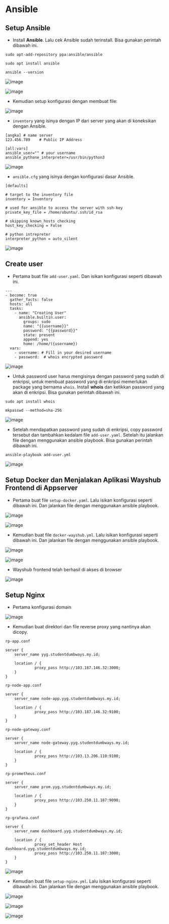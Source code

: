 # Ansible

## Setup Ansible

- Install **Ansible**. Lalu cek Ansible sudah terinstall. Bisa gunakan perintah dibawah ini.

```
sudo apt-add-repository ppa:ansible/ansible
```

```
sudo apt install ansible
``` 

```
ansible --version
```

![image](Media/1.png)

![image](Media/2.png)

- Kemudian setup konfigurasi dengan membuat file:

![image](Media/3.png)

  - `inventory` yang isinya dengan IP dari server yang akan di koneksikan dengan Ansible. 

```
[angka] # name server
123.456.789    # Public IP Address

[all:vars]
ansible_user="" # your username
ansible_pythone_interpreter=/usr/bin/python3
```

![image](Media/4.png)

  - `ansible.cfg`  yang isinya dengan konfigurasi dasar Ansible.

```
[defaults]

# target to the inventory file
inventory = Inventory

# used for ansible to access the server with ssh-key
private_key_file = /home/ubuntu/.ssh/id_rsa

# skipping known_hosts checking
host_key_checking = False

# python intrepreter
interpreter_python = auto_silent
```
![image](Media/5.png)

## Create user

- Pertama buat file `add-user.yaml`. Dan isikan konfigurasi seperti dibawah ini.
```
---
- become: true
  gather_facts: false
  hosts: all
  tasks:
    - name: "Creating User"
      ansible.builtin.user:
        groups: sudo
        name: "{{username}}"
        password: "{{password}}"
        state: present
        append: yes
        home: /home/({username})
  vars:
    - username: # Fill in your desired username
    - password:  # whois encrypted password
```

![image](Media/7.png)

- Untuk password user harus mengisinya dengan password yang sudah di enkripsi, untuk membuat password yang di enkripsi memerlukan package yang bernama `whois`. Install **whois** dan ketikkan password yang akan di enkripsi. Bisa gunakan perintah dibawah ini.

```
sudo apt install whois
```

```
mkpasswd --method=sha-256
```

![image](Media/6.png)

- Setelah mendapatkan password yang sudah di enkripsi, copy password tersebut dan tambahkan kedalam file `add-user.yaml`. Setelah itu jalankan file dengan menggunakan ansible playbook. Bisa gunakan perintah dibawah ini.

```
ansible-playbook add-user.yml
```

![image](Media/8.png)


## Setup Docker dan Menjalakan Aplikasi Wayshub Frontend di Appserver

- Pertama buat file `setup-docker.yaml`. Lalu isikan konfigurasi seperti dibawah ini. Dan jalankan file dengan menggunakan ansible playbook. 

![image](Media/9.png)

![image](Media/10.png)

- Kemudian buat file `docker-wayshub.yml`. Lalu isikan konfigurasi seperti dibawah ini. Dan jalankan file dengan menggunakan ansible playbook.

![image](Media/11.png)

![image](Media/12.png)

- Wayshub frontend telah berhasil di akses di browser 

![image](Media/13.png)

## Setup Nginx

- Pertama konfigurasi domain 

![image](Media/14.png)

- Kemudian buat direktori dan file reverse proxy yang nantinya akan dicopy.

`rp-app.conf`
```
server {
    server_name yyg.studentdumbways.my.id;

    location / {
             proxy_pass http://103.187.146.32:3000;
    }
}
```
`rp-node-app.conf`
```
server { 
    server_name node-app.yyg.studentdumbways.my.id; 
    
    location / { 
             proxy_pass http://103.187.146.32:9100;
    } 
} 
```
`rp-node-gateway.conf`
```
server { 
    server_name node-gateway.yyg.studentdumbways.my.id; 
    
    location / { 
             proxy_pass http://103.13.206.110:9100;
    } 
} 
```
`rp-prometheus.conf`
```
server { 
    server_name prom.yyg.studentdumbways.my.id; 
    
    location / { 
             proxy_pass http://103.250.11.187:9090;
    }
}
```
`rp-grafana.conf`
```
server { 
    server_name dashboard.yyg.studentdumbways.my.id; 
    
    location / {
             proxy_set_header Host dashboard.yyg.studentdumbways.my.id; 
             proxy_pass http://103.250.11.187:3000;
    }
}
```
![image](Media/15.png)

- Kemudian buat file `setup-nginx.yml`. Lalu isikan konfigurasi seperti dibawah ini. Dan jalankan file dengan menggunakan ansible playbook.

![image](Media/16.png)

![image](Media/17.png)

![image](Media/18.png)